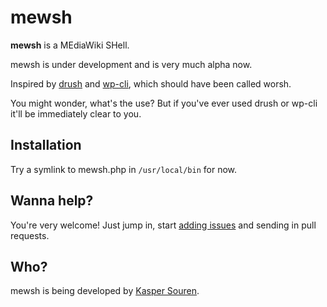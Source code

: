 mewsh
=====

**mewsh** is a MEdiaWiki SHell.

mewsh is under development and is very much alpha now.


Inspired by [drush](http://drush.org/) and
[wp-cli](http://wp-cli.org/), which should have been called worsh.

You might wonder, what's the use? But if you've ever used drush or
wp-cli it'll be immediately clear to you.


## Installation

Try a symlink to mewsh.php in `/usr/local/bin` for now.


## Wanna help?

You're very welcome!  Just jump in, start [adding issues](https://github.com/guaka/mewsh/issues/new) 
and sending in pull requests.

## Who?

mewsh is being developed by [Kasper Souren](http://guaka.org/).
